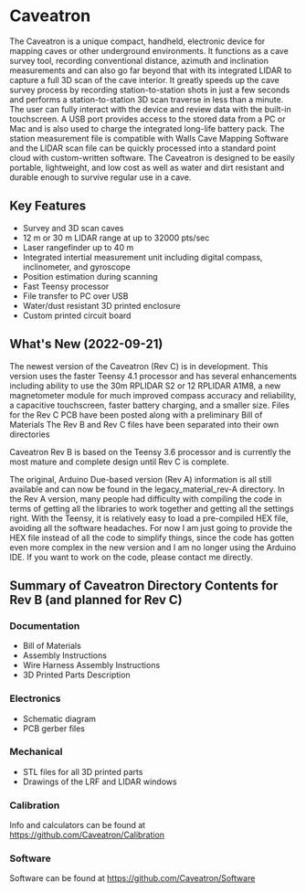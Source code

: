 # Caveatron

The Caveatron is a unique compact, handheld, electronic device for mapping caves or other underground environments. It functions as a cave survey tool, recording conventional distance, azimuth and inclination measurements and can also go far beyond that with its integrated LIDAR to capture a full 3D scan of the cave interior. It greatly speeds up the cave survey process by recording station-to-station shots in just a few seconds and performs a station-to-station 3D scan traverse in less than a minute. The user can fully interact with the device and review data with the built-in touchscreen. A USB port provides access to the stored data from a PC or Mac and is also used to charge the integrated long-life battery pack. The station measurement file is compatible with Walls Cave Mapping Software and the LIDAR scan file can be quickly processed into a standard point cloud with custom-written software. The Caveatron is designed to be easily portable, lightweight, and low cost as well as water and dirt resistant and durable enough to survive regular use in a cave.

## Key Features

- Survey and 3D scan caves
- 12 m or 30 m LIDAR range at up to 32000 pts/sec
- Laser rangefinder up to 40 m
- Integrated intertial measurement unit including digital compass, inclinometer, and gyroscope
- Position estimation during scanning
- Fast Teensy processor
- File transfer to PC over USB
- Water/dust resistant 3D printed enclosure
- Custom printed circuit board

## What's New (2022-09-21)

The newest version of the Caveatron (Rev C) is in development. This version uses the faster Teensy 4.1 processor and has several enhancements including ability to use the 30m RPLIDAR S2 or 12 RPLIDAR A1M8, a new magnetometer module for much improved compass accuracy and reliability, a capacitive touchscreen, faster battery charging, and a smaller size.
Files for the Rev C PCB have been posted along with a preliminary Bill of Materials
The Rev B and Rev C files have been separated into their own directories

Caveatron Rev B is based on the Teensy 3.6 processor and is currently the most mature and complete design until Rev C is complete.

The original, Arduino Due-based version (Rev A) information is all still available and can now be found in the legacy_material_rev-A directory.
In the Rev A version, many people had difficulty with compiling the code in terms of getting all the libraries to work together and getting all the settings right. With the Teensy, it is relatively easy to load a pre-compiled HEX file, avoiding all the software headaches. For now I am just going to provide the HEX file instead of all the code to simplify things, since the code has gotten even more complex in the new version and I am no longer using the Arduino IDE. If you want to work on the code, please contact me directly.

## Summary of Caveatron Directory Contents for Rev B (and planned for Rev C)

### Documentation
- Bill of Materials
- Assembly Instructions
- Wire Harness Assembly Instructions
- 3D Printed Parts Description

### Electronics
- Schematic diagram
- PCB gerber files

### Mechanical
- STL files for all 3D printed parts
- Drawings of the LRF and LIDAR windows

### Calibration
Info and calculators can be found at https://github.com/Caveatron/Calibration

### Software
Software can be found at https://github.com/Caveatron/Software
